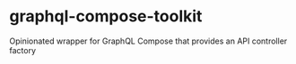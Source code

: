 # graphql-compose-toolkit
Opinionated wrapper for GraphQL Compose that provides an API controller factory
